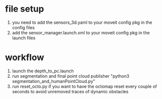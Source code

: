 # file setup
1) you need to add the sensors_3d.yaml to your moveit config pkg in the config files
2) add the sensor_manager.launch.xml to your moveit config pkg in the launch files

# workflow
1) launch the depth_to_pc.launch 
2) run segmentation and final point cloud publisher "python3 segmentation_and_humanPointCloud.py"
3) run reset_octo.py if you want to have the octomap reset every couple of seconds to avoid unremoved traces of dynamic obstacles
